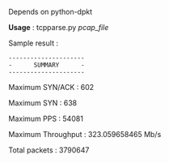 Depends on python-dpkt

**Usage** : tcpparse.py *pcap_file*


Sample result :


    ---------------------
    -      SUMMARY      -
    ---------------------

Maximum SYN/ACK : 602

Maximum SYN :  638

Maximum PPS :  54081

Maximum Throughput :  323.059658465 Mb/s

Total packets : 3790647

